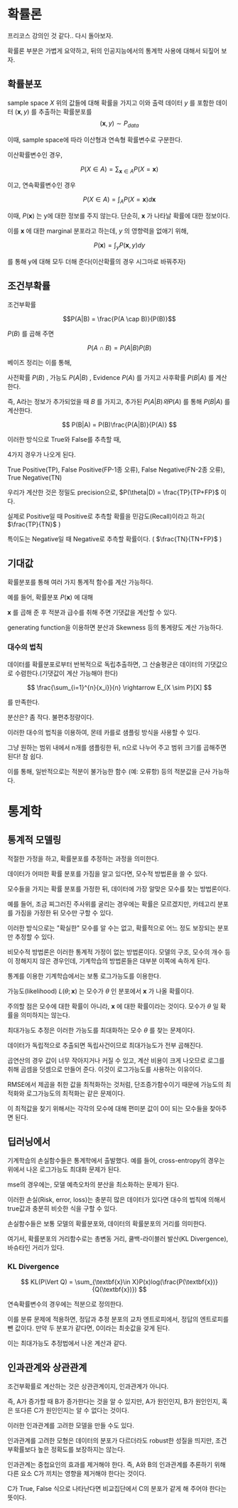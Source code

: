 # 확률론

프리코스 강의인 것 같다.. 다시 돌아보자.

확률론 부분은 가볍게 요약하고, 뒤의 인공지능에서의 통계학 사용에 대해서 되짚어 보자.

## 확률분포

sample space $X$ 위의 값들에 대해 확률을 가지고 이와 출력 데이터 $y$ 를 포함한 데이터 $(\textbf{x}, y)$ 를 추출하는 확률분포를
$$ (\textbf{x},y)\sim P_{data} $$

이때, sample space에 따라 이산형과 연속형 확률변수로 구분한다.

이산확률변수인 경우,

$$ P(X \in A) = \sum_{\textbf{x} \in A} P(X=\textbf{x}) $$

이고, 연속확률변수인 경우

$$ P(X \in A) = \int_{A} P(X=\textbf{x}) d\textbf{x} $$

이때, $P(\textbf{x})$ 는 y에 대한 정보를 주지 않는다. 단순히, $\textbf{x}$ 가 나타날 확률에 대한 정보이다.

이를 $\textbf{x}$ 에 대한 marginal 분포라고 하는데, $y$ 의 영향력을 없애기 위해,

$$ P(\textbf{x}) = \int_{y}P(\textbf{x}, y)dy $$

를 통해 y에 대해 모두 더해 준다(이산확률의 경우 시그마로 바꿔주자)

## 조건부확률

조건부확률 

$$P(A|B) = \frac{P(A \cap B)}{P(B)}$$

$P(B)$ 를 곱해 주면

$$ P(A \cap B)=P(A|B){P(B)} $$

베이즈 정리는 이를 통해, 

사전확률 $P(B)$ , 가능도 $P(A|B)$ , Evidence $P(A)$ 를 가지고 사후확률 $P(B|A)$ 를 계산한다.

즉, A라는 정보가 추가되었을 때 $B$ 를 가지고, 추가된 $P(A|B)와 P(A)$ 를 통해 $P(B|A)$ 를 계산한다.

$$ P(B|A) = P(B)\frac{P(A|B)}{P(A)} $$

이러한 방식으로 True와 False를 추측할 때,

4가지 경우가 나오게 된다.

True Positive(TP), False Positive(FP-1종 오류), False Negative(FN-2종 오류), True Negative(TN)

우리가 계산한 것은 정밀도 precision으로,  $P(\theta|D) = \frac{TP}{TP+FP}$ 이다.

실제로 Positive일 때 Positive로 추측할 확률을 민감도(Recall)이라고 하고( $\frac{TP}{TN}$ )

특이도는 Negative일 때 Negative로 추측할 확률이다. ( $\frac{TN}{TN+FP}$ )

## 기대값

확률분포를 통해 여러 가지 통계적 함수를 계산 가능하다.

예를 들어, 확률분포 $P(\textbf{x})$ 에 대해 

$\textbf{x}$ 를 곱해 준 후 적분과 급수를 취해 주면 기댓값을 계산할 수 있다.

generating function을 이용하면 분산과 Skewness 등의 통계량도 계산 가능하다.

### 대수의 법칙

데이터를 확률분포로부터 반복적으로 독립추출하면, 그 산술평균은 데이터의 기댓값으로 수렴한다.(기댓값이 계산 가능해야 한다)

$$ \frac{\sum_{i=1}^{n}{x_i}}{n} \rightarrow E_{X \sim P}[X] $$

를 만족한다.

분산은? 좀 작다. 불편추정량이다.

이러한 대수의 법칙을 이용하여, 몬테 카를로 샘플링 방식을 사용할 수 있다.

그냥 원하는 범위 내에서 n개를 샘플링한 뒤, n으로 나누어 주고 범위 크기를 곱해주면 된다! 참 쉽다.

이를 통해, 일반적으로는 적분이 불가능한 함수 (예: 오류항) 등의 적분값을 근사 가능하다.

# 통계학

## 통계적 모델링

적절한 가정을 하고, 확률분포를 추정하는 과정을 의미한다.

데이터가 어떠한 확률 분포를 가짐을 알고 있다면, 모수적 방법론을 쓸 수 있다.

모수들을 가지는 확률 분포를 가정한 뒤, 데이터에 가장 알맞은 모수를 찾는 방법론이다.

예를 들어, 조금 찌그러진 주사위를 굴리는 경우에는 확률은 모르겠지만, 카테고리 분포를 가짐을 가정한 뒤 모수만 구할 수 있다.

이러한 방식으로는 "확실한" 모수를 알 수는 없고, 확률적으로 어느 정도 보장되는 분포만 추정할 수 있다.

비모수적 방법론은 이러한 통계적 가정이 없는 방법론이다. 모델의 구조, 모수의 개수 등이 정해지지 않은 경우인데, 기계학습의 방법론들은 대부분 이쪽에 속하게 된다.

통계를 이용한 기계학습에서는 보통 로그가능도를 이용한다.

가능도(likelihood) $L(\theta ; \textbf{x})$ 는 모수가 $\theta$ 인 분포에서 $\textbf{x}$ 가 나올 확률이다.

주의할 점은 모수에 대한 확률이 아니라, $\textbf{x}$ 에 대한 확률이라는 것이다. 모수가 $\theta$ 일 확률을 의미하지는 않는다.

최대가능도 추정은 이러한 가능도를 최대화하는 모수 $\theta$ 를 찾는 문제이다.

데이터가 독립적으로 추출되면 독립사건이므로 최대가능도가 전부 곱해진다.

곱연산의 경우 값이 너무 작아지거나 커질 수 있고, 계산 비용이 크게 나오므로 로그를 취해 곱셈을 덧셈으로 만들어 준다. 이것이 로그가능도를 사용하는 이유이다.

RMSE에서 제곱을 취한 값을 최적화하는 것처럼, 단조증가함수이기 때문에 가능도의 최적화와 로그가능도의 최적화는 같은 문제이다.

이 최적값을 찾기 위해서는 각각의 모수에 대해 편미분 값이 0이 되는 모수들을 찾아주면 된다.

## 딥러닝에서

기계학습의 손실함수들은 통계학에서 출발했다. 예를 들어, cross-entropy의 경우는 위에서 나온 로그가능도 최대화 문제가 된다.

mse의 경우에는, 모델 예측오차의 분산을 최소화하는 문제가 된다.

이러한 손실(Risk, error, loss)는 충분히 많은 데이터가 있다면 대수의 법칙에 의해서 true값과 충분히 비슷한 식을 구할 수 있다.

손실함수들은 보통 모델의 확률분포와, 데이터의 확률분포의 거리를 의미한다.

여기서, 확률분포의 거리함수로는  총변동 거리, 쿨백-라이블러 발산(KL Divergence), 바슈타인 거리가 있다.

### KL Divergence

$$ KL(P\Vert Q) = \sum_{\textbf{x}\in X}P(x)log(\frac{P(\textbf{x})}{Q(\textbf{x})}) $$

연속확률변수의 경우에는 적분으로 정의한다.

이를 분류 문제에 적용하면, 정답과 추정 분포의 교차 엔트로피에서, 정답의 엔트로피를 뺀 값이다. 만약 두 분포가 같다면, 0이라는 최솟값을 갖게 된다.

이는 최대가능도 추정법에서 나온 계산과 같다.

## 인과관계와 상관관계

조건부확률로 계산하는 것은 상관관계이지, 인과관계가 아니다.

즉, A가 증가할 때 B가 증가한다는 것을 알 수 있지만, A가 원인인지, B가 원인인지, 혹은 또다른 C가 원인인지는 알 수 없다는 것이다.

이러한 인과관계를 고려한 모델을 만들 수도 있다.

인과관계를 고려한 모형은 데이터의 분포가 다르더라도 robust한 성질을 띄지만, 조건부확률보다 높은 정확도를 보장하지는 않는다.

인과관계는 중첩요인의 효과를 제거해야 한다. 즉, A와 B의 인과관계를 추론하기 위해 다른 요소 C가 끼치는 영향을 제거해야 한다는 것이다.

C가 True, False 식으로 나타난다면 비교집단에서 C의 분포가 같게 해 주어야 한다는 뜻이다.
